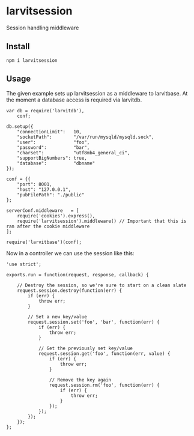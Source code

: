 # larvitsession

Session handling middleware

## Install

    npm i larvitsession

## Usage

The given example sets up larvitsession as a middleware to larvitbase. At the moment a database access is required via larvitdb.

    var db = require('larvitdb'),
        conf;

    db.setup({
    	"connectionLimit":   10,
    	"socketPath":        "/var/run/mysqld/mysqld.sock",
    	"user":              "foo",
    	"password":          "bar",
    	"charset":           "utf8mb4_general_ci",
    	"supportBigNumbers": true,
    	"database":          "dbname"
    });

    conf = {{
    	"port": 8001,
    	"host": "127.0.0.1",
    	"pubFilePath": "./public"
    };

    serverConf.middleware   = [
    	require('cookies').express(),
    	require('larvitsession').middleware() // Important that this is ran after the cookie middleware
    ];

    require('larvitbase')(conf);

Now in a controller we can use the session like this:

    'use strict';

    exports.run = function(request, response, callback) {

    	// Destroy the session, so we're sure to start on a clean slate
    	request.session.destroy(function(err) {
    		if (err) {
    			throw err;
    		}

    		// Set a new key/value
    		request.session.set('foo', 'bar', function(err) {
    			if (err) {
    				throw err;
    			}

    			// Get the previously set key/value
    			request.session.get('foo', function(err, value) {
    				if (err) {
    					throw err;
    				}

    				// Remove the key again
    				request.session.rm('foo', function(err) {
    					if (err) {
    						throw err;
    					}
    				});
    			});
    		});
    	});
    };